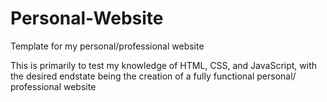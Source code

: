 # Personal-Website
Template for my personal/professional website

This is primarily to test my knowledge of HTML, CSS, and JavaScript, with the desired endstate being the creation of a fully functional personal/ professional website
